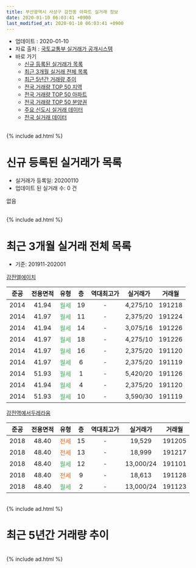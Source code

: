 ```yaml
---
title: 부산광역시 사상구 감전동 아파트 실거래 정보
date: 2020-01-10 06:03:41 +0900
last_modified_at: 2020-01-10 06:03:41 +0900
---
```


* 업데이트 : 2020-01-10
* 자료 출처 : [국토교통부 실거래가 공개시스템](http://rt.molit.go.kr)
* 바로 가기
    * [신규 등록된 실거래가 목록](#신규-등록된-실거래가-목록)
    * [최근 3개월 실거래 전체 목록](#최근-3개월-실거래-전체-목록)
    * [최근 5년간 거래량 추이](#최근-5년간-거래량-추이)
    * [전국 거래량 TOP 50 지역](https://inasie.github.io/apt-trade-info/최근-3개월-전국에서-가장-거래가-많이-발생한-지역)
    * [전국 거래량 TOP 50 아파트](https://inasie.github.io/apt-trade-info/최근-3개월-전국에서-가장-거래가-많이-발생한-아파트)
    * [전국 거래량 TOP 50 분양권](https://inasie.github.io/apt-trade-info/최근-3개월-전국에서-가장-거래가-많이-발생한-분양권)
    * [주요 신도시 실거래 데이터](https://inasie.github.io/apt-trade-info/주요-신도시)
    * [전국 실거래 데이터](https://inasie.github.io/apt-trade-info/전국)
<br>
{% include ad.html %}
<br>

# 신규 등록된 실거래가 목록
* 실거래가 등록일: 20200110
* 업데이트 된 실거래 수: 0 건

없음

<br>
{% include ad.html %}
<br>

# 최근 3개월 실거래 전체 목록
* 기준: 201911-202001


[감전엘에이치](https://search.naver.com/search.naver?query=%EB%B6%80%EC%82%B0%EA%B4%91%EC%97%AD%EC%8B%9C+%EC%82%AC%EC%83%81%EA%B5%AC+%EA%B0%90%EC%A0%84%EB%8F%99+%EA%B0%90%EC%A0%84%EC%97%98%EC%97%90%EC%9D%B4%EC%B9%98)

|준공|전용면적|유형|층|역대최고가|실거래가|거래월|
|:---:|:---:|:---:|:---:|:---:|:---:|:---:|
|2014|41.94|<span style="color:#34a853">월세</span>|19|<span style="color:#444444">-</span>|4,275/10|191218|
|2014|41.97|<span style="color:#34a853">월세</span>|11|<span style="color:#444444">-</span>|2,375/20|191224|
|2014|41.94|<span style="color:#34a853">월세</span>|14|<span style="color:#444444">-</span>|3,075/16|191226|
|2014|41.97|<span style="color:#34a853">월세</span>|18|<span style="color:#444444">-</span>|4,275/10|191226|
|2014|41.97|<span style="color:#34a853">월세</span>|16|<span style="color:#444444">-</span>|2,375/20|191120|
|2014|41.97|<span style="color:#34a853">월세</span>|6|<span style="color:#444444">-</span>|2,375/20|191119|
|2014|51.93|<span style="color:#34a853">월세</span>|1|<span style="color:#444444">-</span>|5,420/20|191126|
|2014|41.94|<span style="color:#34a853">월세</span>|4|<span style="color:#444444">-</span>|2,375/20|191120|
|2014|51.93|<span style="color:#34a853">월세</span>|10|<span style="color:#444444">-</span>|3,590/30|191119|

[감전역예서두레라움](https://search.naver.com/search.naver?query=%EB%B6%80%EC%82%B0%EA%B4%91%EC%97%AD%EC%8B%9C+%EC%82%AC%EC%83%81%EA%B5%AC+%EA%B0%90%EC%A0%84%EB%8F%99+%EA%B0%90%EC%A0%84%EC%97%AD%EC%98%88%EC%84%9C%EB%91%90%EB%A0%88%EB%9D%BC%EC%9B%80)

|준공|전용면적|유형|층|역대최고가|실거래가|거래월|
|:---:|:---:|:---:|:---:|:---:|:---:|:---:|
|2018|48.40|<span style="color:#ff5a00">전세</span>|15|<span style="color:#444444">-</span>|19,529|191205|
|2018|48.40|<span style="color:#ff5a00">전세</span>|13|<span style="color:#444444">-</span>|18,999|191217|
|2018|48.40|<span style="color:#34a853">월세</span>|12|<span style="color:#444444">-</span>|13,000/24|191101|
|2018|48.40|<span style="color:#ff5a00">전세</span>|9|<span style="color:#444444">-</span>|18,613|191128|
|2018|48.40|<span style="color:#34a853">월세</span>|2|<span style="color:#444444">-</span>|13,000/24|191123|


<br>
{% include ad.html %}
<br>

# 최근 5년간 거래량 추이


<div style="width:100%;">
    <canvas id="deal_progress" height="200"></canvas>
</div>

<script>
new Chart(document.getElementById("deal_progress"), {
    type: 'line',
    data: {
        labels: ['201501','201502','201503','201504','201505','201506','201507','201508','201509','201510','201511','201512','201601','201602','201603','201604','201605','201606','201607','201608','201609','201610','201611','201612','201701','201702','201703','201704','201705','201706','201707','201708','201709','201710','201711','201712','201801','201802','201803','201804','201805','201806','201807','201808','201809','201810','201811','201812','201901','201902','201903','201904','201905','201906','201907','201908','201909','201910','201911','201912','202001'],
        datasets: [{
            label: '매매',
            pointRadius: 1,
            data: [0, 0, 0, 0, 0, 0, 0, 0, 0, 0, 1, 0, 0, 1, 0, 1, 0, 0, 0, 0, 0, 0, 0, 0, 1, 0, 0, 0, 2, 0, 0, 0, 0, 0, 0, 1, 0, 0, 0, 0, 0, 0, 0, 0, 1, 2, 0, 0, 1, 0, 0, 0, 0, 0, 0, 1, 0, 0, 0, 0, 0],
            borderColor: "rgba(255, 201, 14, 1)",
            backgroundColor: "rgba(255, 201, 14, 0.5)",
            fill: false,
            lineTension: 0
        },{
            label: '전월세',
            pointRadius: 1,
            data: [2, 5, 1, 0, 1, 3, 0, 2, 1, 1, 0, 1, 2, 1, 0, 1, 0, 0, 2, 1, 2, 0, 1, 68, 6, 0, 2, 0, 0, 2, 1, 0, 0, 1, 9, 3, 0, 6, 1, 0, 1, 0, 0, 6, 29, 34, 16, 51, 13, 2, 1, 12, 7, 3, 1, 3, 13, 22, 8, 6, 0],
            borderColor: "rgba(0, 141, 185, 1)",
            backgroundColor: "rgba(0, 141, 185, 0.5)",
            fill: false,
            lineTension: 0
        }
        ]
    },
    options: {
        responsive: true,
        title: {
            display: false
        },
        tooltips: {
            mode: 'index',
            intersect: false
        },
        hover: {
            mode: 'nearest',
            intersect: true
        },
        scales: {
            xAxes: [{
                display: true,
                scaleLabel: {
                    display: true,
                    labelString: '년/월'
                }
            }],
            yAxes: [{
                display: true,
                ticks: {
                    suggestedMin: 0,
                },
                scaleLabel: {
                    display: true,
                    labelString: '실거래 수'
                }
            }]
        }
    }
});

</script>


<br>
{% include ad.html %}
<br>

